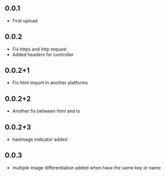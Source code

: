 ## 0.0.1

* First upload

## 0.0.2
* Fix https and http request
* Added headers for controller

## 0.0.2+1
* Fix html import in another platforms

## 0.0.2+2
* Another fix between html and io

## 0.0.2+3
* hasImage indicator added

## 0.0.3
* multiple image differentiation added when have the same key or name